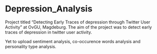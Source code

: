 # Depression_Analysis
Project titled “Detecting Early Traces of depression through Twitter User Activity” at OvGU, Magdeburg. The aim of the project was to detect early traces of depression in twitter user activity. 


Yet to upload sentiment analysis, co-occurence words analysis and personality type analysis.